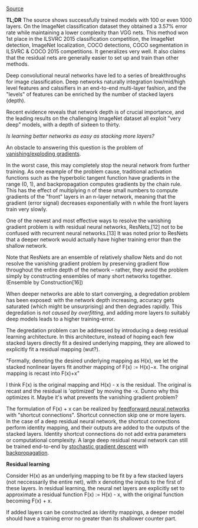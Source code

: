 
[Source](https://arxiv.org/pdf/1512.03385.pdf)

**TL;DR**
The source shows successfully trained models with 100 or even 1000 layers. On the ImageNet classification dataset they obtained a 3.57% error rate while maintaining a lower complexity than VGG nets. This method won 1st place in the ILSVRC 2015 classification competition, the ImageNet detection, ImageNet localization, COCO detections, COCO segmentation in ILSVRC & COCO 2015 competitions. It generalizes very well. It also claims that the residual nets are generally easier to set up and train than other methods.

Deep convolutional neural networks have led to a series of breakthroughs for image classification. Deep networks naturally integration low/mid/high level features and calssifiers in an end-to-end multi-layer fashion, and the "levels" of features can be enriched by the number of stacked layers (depth).

Recent evidence reveals that network depth is of crucial importance, and the leading results on the challenging ImageNet dataset all exploit "very deep" models, with a depth of sixteen to thirty.

*Is learning better networks as easy as stacking more layers?*

An obstacle to answering this question is the problem of [vanishing/exploding gradients](https://en.wikipedia.org/wiki/Vanishing_gradient_problem).

In the worst case, this may completely stop the neural network from further training. As one example of the problem cause, traditional activation functions such as the hyperbolic tangent function have gradients in the range (0, 1), and backpropagation computes gradients by the chain rule. This has the effect of multiplying n of these small numbers to compute gradients of the "front" layers in an n-layer network, meaning that the gradient (error signal) decreases exponentially with n while the front layers train very slowly.

One of the newest and most effective ways to resolve the vanishing gradient problem is with residual neural networks, ResNets,[12] not to be confused with recurrent neural networks.[13] It was noted prior to ResNets that a deeper network would actually have higher training error than the shallow network. 

Note that ResNets are an ensemble of relatively shallow Nets and do not resolve the vanishing gradient problem by preserving gradient flow throughout the entire depth of the network – rather, they avoid the problem simply by constructing ensembles of many short networks together. (Ensemble by Construction[16])

When deeper networks are able to start converging, a degredation problem has been exposed: with the network depth increasing, accuracy gets saturated (which might be unsurprising) and then degrades rapidly. This degredation is *not caused by overfitting*, and adding more layers to suitably deep models leads to a higher training-error.

The degredation problem can be addressed by introducing a deep residual learning architecture. In this architecture, instead of hoping each few stacked layers directly fit a desired underlying mapping, they are allowed to explicitly fit a residual mapping (wut?).

"Formally, denoting the desired underlying mapping as H(x), we let the stacked nonlinear layers fit another mapping of F(x) := H(x)−x. The original mapping is recast into F(x)+x" 

I think F(x) is the original mapping and H(x) - x is the residual. The original is recast and the residual is 'optimized' by moving the
-x. Dunno why this optimizes it. Maybe it's what prevents the vanishing gradient problem?

The formulation of F(x) + x can be realized by [feedforward neural networks](https://en.wikipedia.org/wiki/Feedforward_neural_network) with "shortcut connections". Shortcut connection skip one or more layers. In the case of a deep residual neural network, the shortcut connections perform identity mapping, and their outputs are added to the outputs of the stacked layers. Identity shortcut connections do not add extra parameters or computational complexity. A large deep residual neural network can still be trained end-to-end by [stochastic gradient descent](https://en.wikipedia.org/wiki/Stochastic_gradient_descent) with [backpropagation](https://en.wikipedia.org/wiki/Backpropagation).

**Residual learning**

Consider H(x) as an underlying mapping to be fit by a few stacked layers (not neccessarily the entire net), with x denoting the inputs to the first of these layers. In residual learning, the neural net layers are explicitly set to approximate a residual function F(x) := H(x) - x, with the original function becoming F(x) + x.

If added layers can be constructed as identity mappings, a deeper model should have a training error no greater than its shallower counter part.
